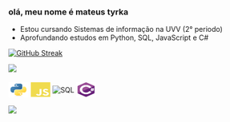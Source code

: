 ### olá, meu nome é mateus tyrka

- Estou cursando Sistemas de informação na UVV (2° periodo)
- Aprofundando estudos em Python, SQL, JavaScript e C#

[![GitHub Streak](https://streak-stats.demolab.com/?user=Tyrka08&theme=black-ice)](https://git.io/streak-stats)

<img height="50%" width="auto" src ="https://github-readme-stats.vercel.app/api/top-langs/?username=Tyrka08&layout=compact&hide_border=true&theme=darcula&bg_color=00000000&langs_count=6&hide=jupyter%20notebook,tex,css,php&exclude_repo=Pacman-AI">

<div style="display: inline_block"><br>
  <img align="center" alt="Python" height="30" width="40" src="https://raw.githubusercontent.com/devicons/devicon/master/icons/python/python-original.svg">
  <img align="center" alt="Js" height="30" width="40" src="https://raw.githubusercontent.com/devicons/devicon/master/icons/javascript/javascript-plain.svg">
  <img align="center" alt="SQL" height="30" width="40" src="https://user-images.githubusercontent.com/79409258/226094099-12fc633e-af1f-474b-ae66-951b09881305.png">
  <img align="center" alt="Csharp" height="30" width="40" src="https://raw.githubusercontent.com/devicons/devicon/master/icons/csharp/csharp-original.svg">
</div>

<br>
<div> 
  <a href="https://www.linkedin.com/in/mateus-tyrka-86108722b/" target="_blank"><img src="https://img.shields.io/badge/-LinkedIn-%230077B5?style=for-the-badge&logo=linkedin&logoColor=white" target="_blank"></a> 
  
</div>

